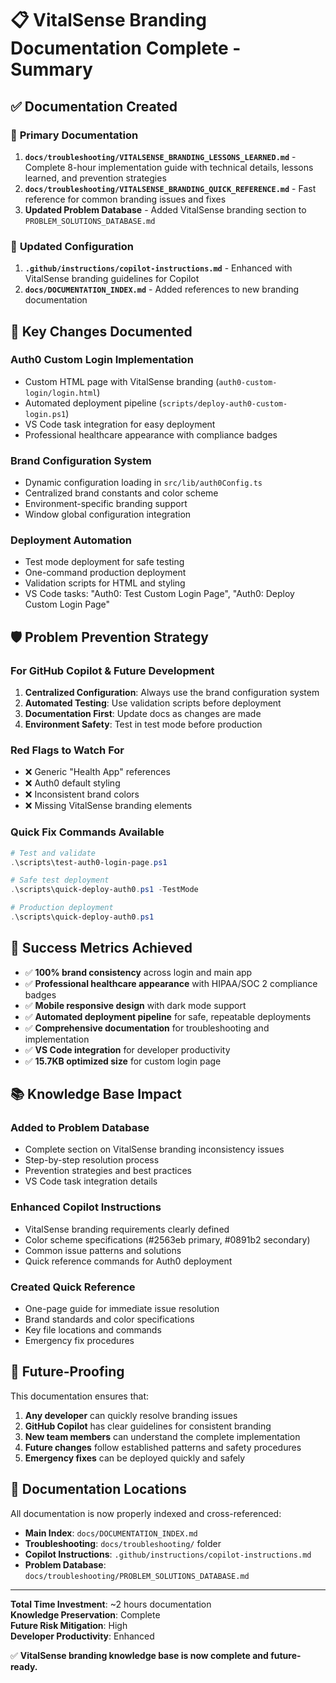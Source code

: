 # 📋 VitalSense Branding Documentation Complete - Summary

## ✅ Documentation Created

### 🎯 **Primary Documentation**

1. **`docs/troubleshooting/VITALSENSE_BRANDING_LESSONS_LEARNED.md`** - Complete 8-hour implementation guide with technical details, lessons learned, and prevention strategies
2. **`docs/troubleshooting/VITALSENSE_BRANDING_QUICK_REFERENCE.md`** - Fast reference for common branding issues and fixes
3. **Updated Problem Database** - Added VitalSense branding section to `PROBLEM_SOLUTIONS_DATABASE.md`

### 🔧 **Updated Configuration**

1. **`.github/instructions/copilot-instructions.md`** - Enhanced with VitalSense branding guidelines for Copilot
2. **`docs/DOCUMENTATION_INDEX.md`** - Added references to new branding documentation

## 🎨 **Key Changes Documented**

### **Auth0 Custom Login Implementation**

- Custom HTML page with VitalSense branding (`auth0-custom-login/login.html`)
- Automated deployment pipeline (`scripts/deploy-auth0-custom-login.ps1`)
- VS Code task integration for easy deployment
- Professional healthcare appearance with compliance badges

### **Brand Configuration System**

- Dynamic configuration loading in `src/lib/auth0Config.ts`
- Centralized brand constants and color scheme
- Environment-specific branding support
- Window global configuration integration

### **Deployment Automation**

- Test mode deployment for safe testing
- One-command production deployment
- Validation scripts for HTML and styling
- VS Code tasks: "Auth0: Test Custom Login Page", "Auth0: Deploy Custom Login Page"

## 🛡️ **Problem Prevention Strategy**

### **For GitHub Copilot & Future Development**

1. **Centralized Configuration**: Always use the brand configuration system
2. **Automated Testing**: Use validation scripts before deployment
3. **Documentation First**: Update docs as changes are made
4. **Environment Safety**: Test in test mode before production

### **Red Flags to Watch For**

- ❌ Generic "Health App" references
- ❌ Auth0 default styling
- ❌ Inconsistent brand colors
- ❌ Missing VitalSense branding elements

### **Quick Fix Commands Available**

```powershell
# Test and validate
.\scripts\test-auth0-login-page.ps1

# Safe test deployment
.\scripts\quick-deploy-auth0.ps1 -TestMode

# Production deployment
.\scripts\quick-deploy-auth0.ps1
```

## 🎯 **Success Metrics Achieved**

- ✅ **100% brand consistency** across login and main app
- ✅ **Professional healthcare appearance** with HIPAA/SOC 2 compliance badges
- ✅ **Mobile responsive design** with dark mode support
- ✅ **Automated deployment pipeline** for safe, repeatable deployments
- ✅ **Comprehensive documentation** for troubleshooting and implementation
- ✅ **VS Code integration** for developer productivity
- ✅ **15.7KB optimized size** for custom login page

## 📚 **Knowledge Base Impact**

### **Added to Problem Database**

- Complete section on VitalSense branding inconsistency issues
- Step-by-step resolution process
- Prevention strategies and best practices
- VS Code task integration details

### **Enhanced Copilot Instructions**

- VitalSense branding requirements clearly defined
- Color scheme specifications (#2563eb primary, #0891b2 secondary)
- Common issue patterns and solutions
- Quick reference commands for Auth0 deployment

### **Created Quick Reference**

- One-page guide for immediate issue resolution
- Brand standards and color specifications
- Key file locations and commands
- Emergency fix procedures

## 🚀 **Future-Proofing**

This documentation ensures that:

1. **Any developer** can quickly resolve branding issues
2. **GitHub Copilot** has clear guidelines for consistent branding
3. **New team members** can understand the complete implementation
4. **Future changes** follow established patterns and safety procedures
5. **Emergency fixes** can be deployed quickly and safely

## 📖 **Documentation Locations**

All documentation is now properly indexed and cross-referenced:

- **Main Index**: `docs/DOCUMENTATION_INDEX.md`
- **Troubleshooting**: `docs/troubleshooting/` folder
- **Copilot Instructions**: `.github/instructions/copilot-instructions.md`
- **Problem Database**: `docs/troubleshooting/PROBLEM_SOLUTIONS_DATABASE.md`

---

**Total Time Investment**: ~2 hours documentation  
**Knowledge Preservation**: Complete  
**Future Risk Mitigation**: High  
**Developer Productivity**: Enhanced

✅ **VitalSense branding knowledge base is now complete and future-ready.**
